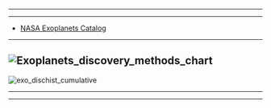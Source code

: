 ----------------
--------------
   - [NASA Exoplanets Catalog](https://exoplanets.nasa.gov/exoplanet-catalog/)
-------------
![Exoplanets_discovery_methods_chart](https://upload.wikimedia.org/wikipedia/en/1/14/Exoplanets_discovery_methods_chart.png)
---------
![exo_dischist_cumulative](https://exoplanetarchive.ipac.caltech.edu/exoplanetplots/exo_dischist_cumulative.png)

--------------
-----------------
